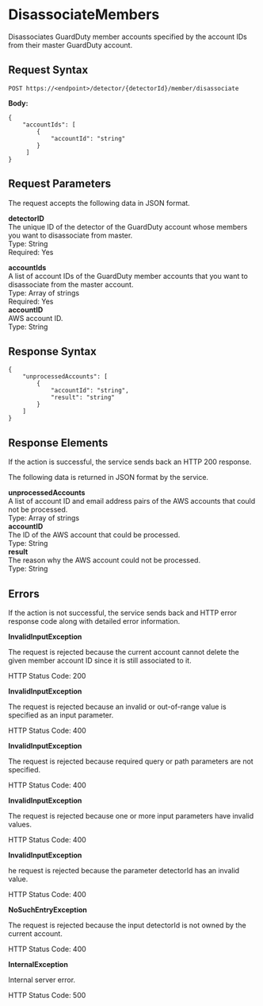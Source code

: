 # DisassociateMembers<a name="disassociate-members"></a>

Disassociates GuardDuty member accounts specified by the account IDs from their master GuardDuty account\.

## Request Syntax<a name="disassociate-members-request-syntax"></a>

```
POST https://<endpoint>/detector/{detectorId}/member/disassociate
```

**Body:**

```
{
    "accountIds": [
        {
            "accountId": "string"
        }
     ]
}
```

## Request Parameters<a name="disassociate-members-request-parameters"></a>

The request accepts the following data in JSON format\.

**detectorID**  
The unique ID of the detector of the GuardDuty account whose members you want to disassociate from master\.  
Type: String  
Required: Yes

**accountIds**  
A list of account IDs of the GuardDuty member accounts that you want to disassociate from the master account\.  
Type: Array of strings  
Required: Yes    
**accountID**  
AWS account ID\.  
Type: String

## Response Syntax<a name="disassociate-members-response-syntax"></a>

```
{
    "unprocessedAccounts": [
        {
            "accountId": "string",
            "result": "string"
        }
    ]
}
```

## Response Elements<a name="disassociate-members-response-parameters"></a>

If the action is successful, the service sends back an HTTP 200 response\.

The following data is returned in JSON format by the service\.

**unprocessedAccounts**  
A list of account ID and email address pairs of the AWS accounts that could not be processed\.  
Type: Array of strings    
**accountID**  
The ID of the AWS account that could be processed\.  
Type: String  
**result**  
The reason why the AWS account could not be processed\.  
Type: String

## Errors<a name="disassociate-members-errors"></a>

If the action is not successful, the service sends back and HTTP error response code along with detailed error information\.

**InvalidInputException**

The request is rejected because the current account cannot delete the given member account ID since it is still associated to it\.

HTTP Status Code: 200 

**InvalidInputException**

The request is rejected because an invalid or out\-of\-range value is specified as an input parameter\.

HTTP Status Code: 400 

**InvalidInputException**

The request is rejected because required query or path parameters are not specified\.

HTTP Status Code: 400 

**InvalidInputException**

The request is rejected because one or more input parameters have invalid values\.

HTTP Status Code: 400 

**InvalidInputException**

he request is rejected because the parameter detectorId has an invalid value\.

HTTP Status Code: 400 

**NoSuchEntryException**

The request is rejected because the input detectorId is not owned by the current account\.

HTTP Status Code: 400 

**InternalException**

Internal server error\.

HTTP Status Code: 500 
